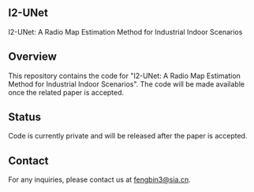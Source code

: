## I2-UNet
I2-UNet: A Radio Map Estimation Method for Industrial Indoor Scenarios

## Overview
This repository contains the code for "I2-UNet: A Radio Map Estimation Method for Industrial Indoor Scenarios". The code will be made available once the related paper is accepted.

## Status
Code is currently private and will be released after the paper is accepted.

## Contact
For any inquiries, please contact us at fengbin3@sia.cn.
